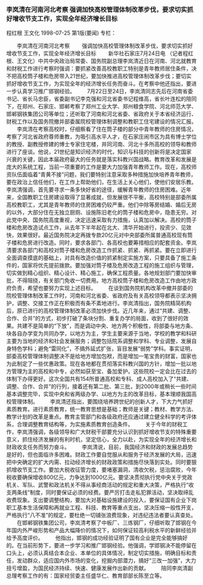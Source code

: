 ### 李岚清在河南河北考察  强调加快高校管理体制改革步伐，要求切实抓好增收节支工作，实现全年经济增长目标
程红根  王文化
1998-07-25
第1版(要闻)
专栏：

　　李岚清在河南河北考察
　　强调加快高校管理体制改革步伐，要求切实抓好增收节支工作，实现全年经济增长目标
　　新华社石家庄7月24日电 （记者程红根、王文化）中共中央政治局常委、国务院副总理李岚清近日在河南、河北就教育和财税工作进行考察时强调：要抓紧改善高校教职工特别是青年教师居住条件，决不把高校筒子楼和危房带入21世纪，要加快推进高校管理体制改革步伐；要切实抓好增收节支工作，为实现全年的经济增长任务而奋斗。在考察中他还指出，要进一步认真学习推广邯钢经验。
　　7月22日至24日，李岚清同志先后在河南省委书记、省长马忠臣，省委副书记李克强和河北省委书记程维高，省长叶连松的陪同下，在郑州、石家庄、邯郸考察了郑州工业大学、郑州粮食学院、河北师范大学、邯郸钢铁集团公司等单位；还听取了河南和河北省委、省政府关于本省经济运行、财税工作以及国务院撤并部委属院校管理体制调整和教职工住宅建设的情况汇报。
　　李岚清在考察高校时，仔细察看了住在筒子楼的部分中青年教师的住房情况，考察了河北省政府尊师重教，为吸引高水平人才，在石家庄闹市区为具有博士学位的教授、副教授修建的博士专家住宅楼，并同河南、河北十多所高校的领导和教师进行了座谈。他说，21世纪是知识经济的时代，知识与科技的创新将是决定国家兴衰的关键，因此本届政府最大的任务就是落实科教兴国战略。教育改革和发展是庞大的系统工程，当前一项重要的工作是要大力加强青年教师工作。现在，高校师资队伍面临着“青黄不接”问题，我们要特别注意采取多种措施加快培养青年教师，要在政治上信任他们，在工作上帮助他们，在生活上关心他们，使他们安居乐教。李岚清强调，首先要寻求一条多快好省的途径，缓解青年教师的住房困难。近年来，全国教职工住房建设取得了显著成就，但发展很不平衡，高校特别是部委所属高校教职工，尤其是青年教师的住房困难仍较严重。他们中除等房结婚、婚后无房的以外，大部分住在无独立厨厕、设施陈旧老化的筒子楼和危房中，隐患无穷。对此党中央、国务院高度重视，决定迅速采取有力措施，认真加以解决。高校的筒子楼和危房改造试点工作，从去年下半年起在北大、清华开始进行，投资少、见效快，效果很好。最近国务院决定再拨专款20亿元对中央部委所属普通高校现有筒子楼和危房进行改造。同时，要求各部门、各高校也要筹措相应的配套资金。李岚清要求各部门和高校对筒子楼和危房改造工作抓紧、抓紧、再抓紧。要在立即进行全面调查摸底的基础上，对具有改造价值的抓紧制定实施方案，只要具备了施工条件的，国家将优先提前拨款。要加强对筒子楼及危房改造工程的施工组织与管理，切实做到精心组织、精心设计、精心施工，确保工程质量。各地规划部门要加快审批，不得阻挠，有关部门免收一切费用。地方高校筒子楼和危房改造工作由地方政府负责，希望也要努力实现上述目标。
　　在谈到国务院机构改革中撤并部委的院校管理体制改革工作时，河南和河北省委、省政府及有关高校领导都表示坚决拥护，调整、交接工作正在积极而有条不紊地进行。李岚清指出，国务院精简机构后，原已进行的高校管理体制改革必须加快步伐。近几年来，通过“共建、调整、合作、合并”的方式，初步打破了条块分割、重复办学的局面，收到了很好的效果。共建不是简单的“下放”，而是调动中央、地方两个积极性，将部委与地方条、块各自办学变为共同办学，以地方为主，学生主要来源于当地，学校的教学和科研主要为当地的经济和社会发展服务；调整包括院系调整和学科、专业调整，发展自身特色学科；避免“雷同化”，不搞外延式扩张，盲目发展“弱势”学科。事实证明，部委高校管理体制调整决不是给地方增加包袱，而是增加一笔宝贵的财富，国家也为此制定了一些优惠政策。现在各地都在贯彻落实科教兴国的方针，增加一批以地方管理为主的高校和中专，必然如获至宝、备加爱护。这些院校一定会比在过去的体制下办得更好。这次全国共有154所普通高校和专科、成人高校加入了“共建、调整、合作、合并”的行列，接着还有第二批、第三批，到2000年或稍长一些时间基本调整完毕，实现中央和省两级办学、以地方为主的改革目标，基本理顺我国高校管理体制。
　　李岚清还指出，要围绕培养跨世纪的创新人才，下大力气抓好素质教育。进行素质教育，统一教育思想是基础；教师是关键；教材、教学方法、教学计划的改革是重点。教育主管部门和各级政府还应通过建立健全科学的考评体系，合理调整教育结构等，为实施素质教育创造条件。
　　关于今年的财税工作，李岚清强调，各级领导和广大财税干部要充分认识到抓好增收节支的特殊重要意义，抓住经济发展的有利时机，坚定信心，全力以赴，为实现全年的经济增长和财政收支任务而努力奋斗。
　　李岚清说，目前，我国经济和财政的发展总趋势是好的，但也面临许多困难。财政工作要自觉服从和服务于经济发展的大局，迅速把中央确定的扩大内需、拉动经济增长的财政政策和措施尽快落到实处。同时要狠抓增收节支工作。要加大税收征管力度，要堵塞漏洞，清收欠税，惩治腐败，今年税收要确保增收800亿元，力争达到1000亿元。要坚决贯彻执行党中央关于党政机关、军队、武警和政法机关不得从事经商活动的规定和重大决策，严格执行“收支两条线”制度，同时要保证必须的经费。要严厉打击走私犯罪活动，坚决取缔乱收费现象。支出要调整结构，要加大对基础设施建设的投入，要保证国有企业下岗职工基本生活保障和再就业工程、科技、教育等重点支出，坚决压缩一般性开支，严格执行“八不准”的规定，要杜绝一切铺张浪费现象，对违纪违法者要认真查处。
　　在邯郸钢铁集团公司，李岚清考察了中板厂、三炼钢厂，仔细听取了邯钢在今年国内外严峻形势和产品大幅降价的情况下，如何保证较高利税水平的新鲜经验并给予高度评价。
　　他指出，邯钢的成功经验证明了国有企业是完全能够搞好的。在当前形势下，要进一步学习和推广邯钢经验。他强调，学邯钢决不能停留在口头上，必须认真结合本企业、本单位的具体情况，制定切实措施，明确目标和责任，发动群众，适应国内外市场的变化，挖掘内部潜力，搞好“三改一加强”，大力扭亏增盈，为国民经济持续、快速、健康发展作出新的贡献。
　　陪同李岚清副总理考察工作的有：国家经贸委主任盛华仁、教育部部长陈至立等。
